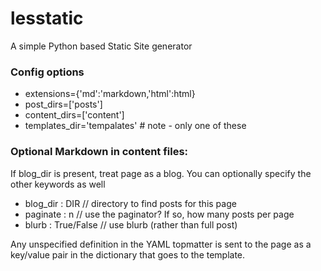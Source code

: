lesstatic
==========

A simple Python based Static Site generator

### Config options
 * extensions={'md':'markdown,'html':html}
 * post_dirs=['posts']
 * content_dirs=['content']
 * templates_dir='tempalates' # note - only one of these

### Optional Markdown in content files:

If blog_dir is present, treat page as a blog. You can optionally specify 
the other keywords as well

 * blog_dir : DIR // directory to find posts for this page
 * paginate : n // use the paginator? If so, how many posts per page
 * blurb : True/False // use blurb (rather than full post)

Any unspecified definition in the YAML topmatter is sent to the page
as a key/value pair in the dictionary that goes to the template.
